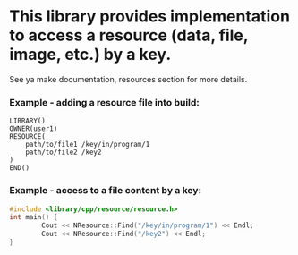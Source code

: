 This library provides implementation to access a resource (data, file, image, etc.) by a key.
=============================================================================================

See ya make documentation, resources section for more details.

### Example - adding a resource file into build:
```
LIBRARY()
OWNER(user1)
RESOURCE(
    path/to/file1 /key/in/program/1
    path/to/file2 /key2
)
END()
```

### Example - access to a file content by a key:
```cpp
#include <library/cpp/resource/resource.h>
int main() {
        Cout << NResource::Find("/key/in/program/1") << Endl;
        Cout << NResource::Find("/key2") << Endl;
}
```
